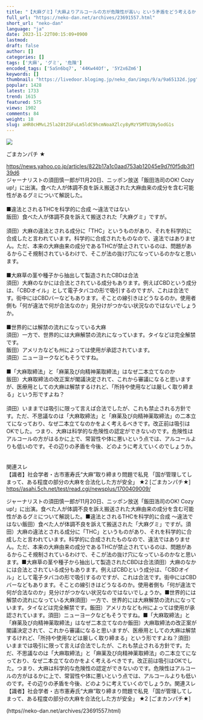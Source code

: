 ```yaml
---
title: "【大麻グミ】「大麻よりアルコールの方が危険性が高い」という矛盾をどう考えるか "
full_url: "https://neko-dan.net/archives/23691557.html"
short_url: "neko-dan"
language: "ja"
date: 2023-11-22T00:15:09+0900
lastmod: 
draft: false
author: []
categories: []
tags: ['大麻', 'グミ', '危険']
encoded_tags: ['5aSn6bq7', '44Kw44Of', '5Y2x6Zm6']
keywords: []
thumbnail: "https://livedoor.blogimg.jp/neko_dan/imgs/9/a/9a65132d.jpg"
popular: 1428
latest: 1733
trend: 1615
featured: 575
views: 1902
comments: 84
weight: 18
slug: aHR0cHMvL25la28tZGFuLm5ldC9hcmNoaXZlcy8yMzY5MTU1Ny5odG1s
---
```


![](https://livedoor.blogimg.jp/neko_dan/imgs/9/a/9a65132d.jpg)

<div><p>ごまカンパチ ★ </p><a target='_blank' href='https//news.yahoo.co.jp/articles/822b17a1c0aad753ab12045e9d7f0f5db3f139d6'>https//news.yahoo.co.jp/articles/822b17a1c0aad753ab12045e9d7f0f5db3f139d6</a> <br> ジャーナリストの須田慎一郎が11月20日、ニッポン放送「飯田浩司のOK! Cozy up!」に出演。食べた人が体調不良を訴え搬送された大麻由来の成分を含む可能性があるグミについて解説した。 <br> <br> ■違法とされるTHCを科学的に合成 ～違法ではない <br> 飯田）食べた人が体調不良を訴えて搬送された「大麻グミ」ですが。 <br> <br> 須田）大麻の違法とされる成分に「THC」というものがあり、それを科学的に合成したと言われています。科学的に合成されたものなので、違法ではありません。ただ、本来の大麻由来の成分であるTHCが禁止されているのは、問題があるからこそ規制されているわけで、そこが法の抜け穴になっているのかなと思います。 <br> <br> ■大麻草の茎や種子から抽出して製造されたCBDは合法 <br> 須田）大麻のなかには合法とされている成分もあります。例えばCBDという成分は、「CBDオイル」として電子タバコの形で吸引するのですが、これは合法です。街中にはCBDバーなどもあります。そことの線引きはどうなるのか。使用者側も「何が違法で何が合法なのか」見分けがつかない状況なのではないでしょうか。 <br> <br> ■世界的には解禁の流れになっている大麻 <br> 須田）一方で、世界的には大麻解禁の流れになっています。タイなどは完全解禁です。 <br> 飯田）アメリカなども州によっては使用が承認されています。 <br> 須田）ニューヨークなどもそうですね。 <br> <br> ■「大麻取締法」と「麻薬及び向精神薬取締法」はなぜ二本立てなのか <br> 飯田）大麻取締法の改正案が閣議決定されて、これから審議になると思いますが、医療用としての大麻は解禁するけれど、「所持や使用などは厳しく取り締まる」という形ですよね？ <br> <br> 須田）いままでは吸引に限って言えば合法でしたが、これも禁止される方針です。ただ、不思議なのは「大麻取締法」と「麻薬及び向精神薬取締法」の二本立てになっており、なぜ二本立てなのかをよく考えるべきです。改正前は吸引はOKでした。つまり、大麻は科学的な危険性の認定ができないのです。危険性はアルコールの方がはるかに上で、常習性や体に悪いという点では、アルコールよりも低いのです。その辺りの矛盾を今後、どのように考えていくのでしょうか。 <br> <br> <br> 関連スレ <br> 【識者】社会学者・古市憲寿氏“大麻”取り締まり問題で私見 「国が管理してしまって、ある程度の部分の大麻を合法化した方が安全」 ★2 [ごまカンパチ★] <br> <a target='_blank' href='https//asahi.5ch.net/test/read.cgi/newsplus/1700409009/'>https//asahi.5ch.net/test/read.cgi/newsplus/1700409009/</a> <p>ジャーナリストの須田慎一郎が11月20日、ニッポン放送「飯田浩司のOK! Cozy up!」に出演。食べた人が体調不良を訴え搬送された大麻由来の成分を含む可能性があるグミについて解説した。■違法とされるTHCを科学的に合成 ～違法ではない飯田）食べた人が体調不良を訴えて搬送された「大麻グミ」ですが。須田）大麻の違法とされる成分に「THC」というものがあり、それを科学的に合成したと言われています。科学的に合成されたものなので、違法ではありません。ただ、本来の大麻由来の成分であるTHCが禁止されているのは、問題があるからこそ規制されているわけで、そこが法の抜け穴になっているのかなと思います。■大麻草の茎や種子から抽出して製造されたCBDは合法須田）大麻のなかには合法とされている成分もあります。例えばCBDという成分は、「CBDオイル」として電子タバコの形で吸引するのですが、これは合法です。街中にはCBDバーなどもあります。そことの線引きはどうなるのか。使用者側も「何が違法で何が合法なのか」見分けがつかない状況なのではないでしょうか。■世界的には解禁の流れになっている大麻須田）一方で、世界的には大麻解禁の流れになっています。タイなどは完全解禁です。飯田）アメリカなども州によっては使用が承認されています。須田）ニューヨークなどもそうですね。■「大麻取締法」と「麻薬及び向精神薬取締法」はなぜ二本立てなのか飯田）大麻取締法の改正案が閣議決定されて、これから審議になると思いますが、医療用としての大麻は解禁するけれど、「所持や使用などは厳しく取り締まる」という形ですよね？須田）いままでは吸引に限って言えば合法でしたが、これも禁止される方針です。ただ、不思議なのは「大麻取締法」と「麻薬及び向精神薬取締法」の二本立てになっており、なぜ二本立てなのかをよく考えるべきです。改正前は吸引はOKでした。つまり、大麻は科学的な危険性の認定ができないのです。危険性はアルコールの方がはるかに上で、常習性や体に悪いという点では、アルコールよりも低いのです。その辺りの矛盾を今後、どのように考えていくのでしょうか。関連スレ【識者】社会学者・古市憲寿氏“大麻”取り締まり問題で私見 「国が管理してしまって、ある程度の部分の大麻を合法化した方が安全」 ★2 [ごまカンパチ★]</p></div>

(https//neko-dan.net/archives/23691557.html)
